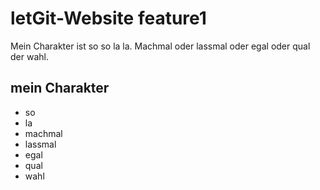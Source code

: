 # letGit-Website feature1
Mein Charakter ist so so la la. Machmal oder lassmal oder egal oder qual der wahl.
## mein Charakter
* so
* la
* machmal
* lassmal
* egal
* qual
* wahl



